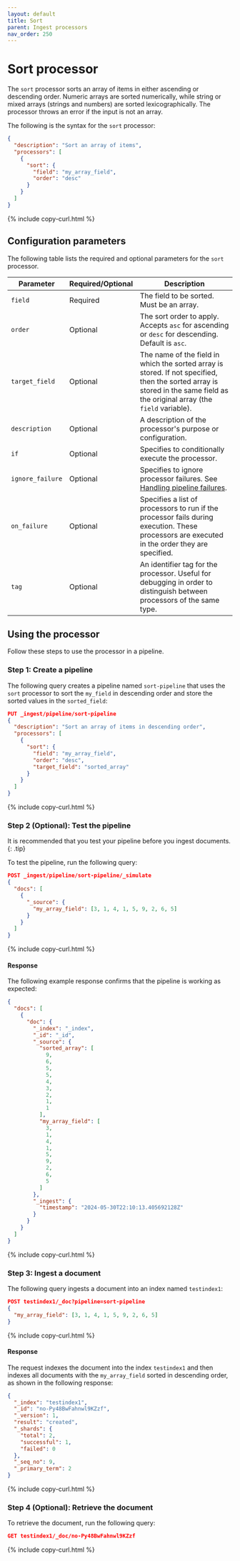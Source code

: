 ```yaml
---
layout: default
title: Sort
parent: Ingest processors
nav_order: 250
---
```


# Sort processor

The `sort` processor sorts an array of items in either ascending or descending order. Numeric arrays are sorted numerically, while string or mixed arrays (strings and numbers) are sorted lexicographically. The processor throws an error if the input is not an array.

The following is the syntax for the `sort` processor:

```json
{
  "description": "Sort an array of items",
  "processors": [
    {
      "sort": {
        "field": "my_array_field",
        "order": "desc"
      }
    }
  ]
}
```
{% include copy-curl.html %}

## Configuration parameters

The following table lists the required and optional parameters for the `sort` processor.

| Parameter  | Required/Optional  | Description  |
|---|---|---|
`field`  | Required | The field to be sorted. Must be an array.
`order`  | Optional | The sort order to apply. Accepts `asc` for ascending or `desc` for descending. Default is `asc`.
`target_field` | Optional | The name of the field in which the sorted array is stored. If not specified, then the sorted array is stored in the same field as the original array (the `field` variable). 
`description`  | Optional  | A description of the processor's purpose or configuration.
`if` | Optional | Specifies to conditionally execute the processor.
`ignore_failure` | Optional | Specifies to ignore processor failures. See [Handling pipeline failures]({{site.url}}{{site.baseurl}}/ingest-pipelines/pipeline-failures/).
`on_failure` | Optional | Specifies a list of processors to run if the processor fails during execution. These processors are executed in the order they are specified.
`tag` | Optional | An identifier tag for the processor. Useful for debugging in order to distinguish between processors of the same type.

## Using the processor

Follow these steps to use the processor in a pipeline.

### Step 1: Create a pipeline

The following query creates a pipeline named `sort-pipeline` that uses the `sort` processor to sort the `my_field` in descending order and store the sorted values in the `sorted_field`:

```json
PUT _ingest/pipeline/sort-pipeline
{
  "description": "Sort an array of items in descending order",
  "processors": [
    {
      "sort": {
        "field": "my_array_field",
        "order": "desc",
        "target_field": "sorted_array"
      }
    }
  ]
}
```
{% include copy-curl.html %}

### Step 2 (Optional): Test the pipeline

It is recommended that you test your pipeline before you ingest documents.
{: .tip}

To test the pipeline, run the following query:

```json
POST _ingest/pipeline/sort-pipeline/_simulate
{
  "docs": [
    {
      "_source": {
        "my_array_field": [3, 1, 4, 1, 5, 9, 2, 6, 5]
      }
    }
  ]
}
```
{% include copy-curl.html %}

#### Response

The following example response confirms that the pipeline is working as expected:

```json
{
  "docs": [
    {
      "doc": {
        "_index": "_index",
        "_id": "_id",
        "_source": {
          "sorted_array": [
            9,
            6,
            5,
            5,
            4,
            3,
            2,
            1,
            1
          ],
          "my_array_field": [
            3,
            1,
            4,
            1,
            5,
            9,
            2,
            6,
            5
          ]
        },
        "_ingest": {
          "timestamp": "2024-05-30T22:10:13.405692128Z"
        }
      }
    }
  ]
}
```
{% include copy-curl.html %}

### Step 3: Ingest a document 

The following query ingests a document into an index named `testindex1`:

```json
POST testindex1/_doc?pipeline=sort-pipeline
{
  "my_array_field": [3, 1, 4, 1, 5, 9, 2, 6, 5]
}
```
{% include copy-curl.html %}

#### Response

The request indexes the document into the index `testindex1` and then indexes all documents with the `my_array_field` sorted in descending order, as shown in the following response:

```json
{
  "_index": "testindex1",
  "_id": "no-Py48BwFahnwl9KZzf",
  "_version": 1,
  "result": "created",
  "_shards": {
    "total": 2,
    "successful": 1,
    "failed": 0
  },
  "_seq_no": 9,
  "_primary_term": 2
}
```
{% include copy-curl.html %}

### Step 4 (Optional): Retrieve the document

To retrieve the document, run the following query:

```json
GET testindex1/_doc/no-Py48BwFahnwl9KZzf
```
{% include copy-curl.html %}

